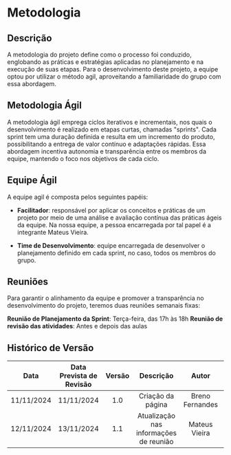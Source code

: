# Metodologia

## Descrição
A metodologia do projeto define como o processo foi conduzido, englobando as práticas e estratégias aplicadas no planejamento e na execução de suas etapas. Para o desenvolvimento deste projeto, a equipe optou por utilizar o método agil, aproveitando a familiaridade do grupo com essa abordagem.

## Metodologia Ágil

A metodologia ágil emprega ciclos iterativos e incrementais, nos quais o desenvolvimento é realizado em etapas curtas, chamadas "sprints". Cada sprint tem uma duração definida e resulta em um incremento do produto, possibilitando a entrega de valor contínuo e adaptações rápidas. Essa abordagem incentiva autonomia e transparência entre os membros da equipe, mantendo o foco nos objetivos de cada ciclo.

## Equipe Ágil

A equipe agil é composta pelos seguintes papéis:

- **Facilitador**: responsável por aplicar os conceitos e práticas de um projeto por meio de uma análise e avaliação contínua das práticas ágeis da equipe. Na nossa equipe, a pessoa encarregada por tal papel é a integrante Mateus Vieira.

- **Time de Desenvolvimento**: equipe encarregada de desenvolver o planejamento definido em cada sprint, no caso, todos os membros do grupo.

## Reuniões

Para garantir o alinhamento da equipe e promover a transparência no desenvolvimento do projeto, teremos duas reuniões semanais fixas:

**Reunião de Planejamento da Sprint**: Terça-feira, das 17h às 18h
**Reunião de revisão das atividades**: Antes e depois das aulas

## Histórico de Versão

|    Data    | Data Prevista de Revisão | Versão |               Descrição                |      Autor      |     Revisor     |
| :--------: | :----------------------: | :----: | :------------------------------------: | :-------------: | :-------------: |
| 11/11/2024 |        11/11/2024        |  1.0   |           Criação da página            | Breno Fernandes |  Mateus Vieira  |
| 12/11/2024 |        13/11/2024        |  1.1   | Atualização nas informações de reunião |  Mateus Vieira  | Breno Fernandes |

